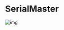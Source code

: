 # SerialMaster
![img](https://github.com/yongcongwang/MarkdownResource/raw/master/img/serialmaster.png)
